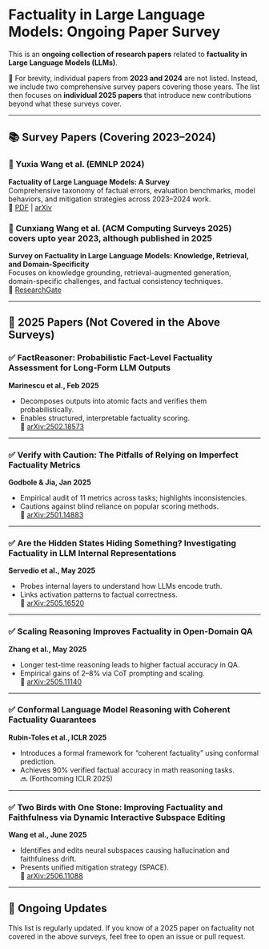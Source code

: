 #  Factuality in Large Language Models: Ongoing Paper Survey

This is an **ongoing collection of research papers** related to **factuality in Large Language Models (LLMs)**.

📌 For brevity, individual papers from **2023 and 2024** are not listed. Instead, we include two comprehensive survey papers covering those years. The list then focuses on **individual 2025 papers** that introduce new contributions beyond what these surveys cover.

---

## 📚 Survey Papers (Covering 2023–2024)

### 🔹 Yuxia Wang et al. (EMNLP 2024)  
**Factuality of Large Language Models: A Survey**  
Comprehensive taxonomy of factual errors, evaluation benchmarks, model behaviors, and mitigation strategies across 2023–2024 work.  
📄 [PDF](https://aclanthology.org/2024.emnlp-main.1088.pdf) | [arXiv](https://arxiv.org/abs/2310.07521)

### 🔹 Cunxiang Wang et al. (ACM Computing Surveys 2025) covers upto year 2023, although published in 2025
**Survey on Factuality in Large Language Models: Knowledge, Retrieval, and Domain-Specificity**  
Focuses on knowledge grounding, retrieval-augmented generation, domain-specific challenges, and factual consistency techniques.  
📄 [ResearchGate](https://www.researchgate.net/publication/392349351_Survey_on_Factuality_in_Large_Language_Models)

---

## 📝 2025 Papers (Not Covered in the Above Surveys)

### ✅ FactReasoner: Probabilistic Fact-Level Factuality Assessment for Long-Form LLM Outputs  
**Marinescu et al., Feb 2025**  
- Decomposes outputs into atomic facts and verifies them probabilistically.  
- Enables structured, interpretable factuality scoring.  
📄 [arXiv:2502.18573](https://arxiv.org/abs/2502.18573)

---

### ✅ Verify with Caution: The Pitfalls of Relying on Imperfect Factuality Metrics  
**Godbole & Jia, Jan 2025**  
- Empirical audit of 11 metrics across tasks; highlights inconsistencies.  
- Cautions against blind reliance on popular scoring methods.  
📄 [arXiv:2501.14883](https://arxiv.org/abs/2501.14883)

---

### ✅ Are the Hidden States Hiding Something? Investigating Factuality in LLM Internal Representations  
**Servedio et al., May 2025**  
- Probes internal layers to understand how LLMs encode truth.  
- Links activation patterns to factual correctness.  
📄 [arXiv:2505.16520](https://arxiv.org/abs/2505.16520)

---

### ✅ Scaling Reasoning Improves Factuality in Open-Domain QA  
**Zhang et al., May 2025**  
- Longer test-time reasoning leads to higher factual accuracy in QA.  
- Empirical gains of 2–8% via CoT prompting and scaling.  
📄 [arXiv:2505.11140](https://arxiv.org/abs/2505.11140)

---

### ✅ Conformal Language Model Reasoning with Coherent Factuality Guarantees  
**Rubin-Toles et al., ICLR 2025**  
- Introduces a formal framework for “coherent factuality” using conformal prediction.  
- Achieves 90% verified factual accuracy in math reasoning tasks.  
🔜 (Forthcoming ICLR 2025)

---

### ✅ Two Birds with One Stone: Improving Factuality and Faithfulness via Dynamic Interactive Subspace Editing  
**Wang et al., June 2025**  
- Identifies and edits neural subspaces causing hallucination and faithfulness drift.  
- Presents unified mitigation strategy (SPACE).  
📄 [arXiv:2506.11088](https://arxiv.org/abs/2506.11088)

---

## 🔄 Ongoing Updates

This list is regularly updated. If you know of a 2025 paper on factuality not covered in the above surveys, feel free to open an issue or pull request.

